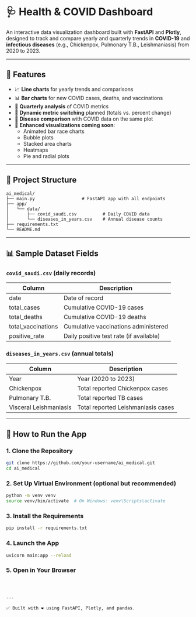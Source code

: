 # 🩺 Health & COVID Dashboard

An interactive data visualization dashboard built with **FastAPI** and **Plotly**, designed to track and compare yearly and quarterly trends in **COVID-19** and **infectious diseases** (e.g., Chickenpox, Pulmonary T.B., Leishmaniasis) from 2020 to 2023.

---

## 📌 Features

- 📈 **Line charts** for yearly trends and comparisons  
- 📊 **Bar charts** for new COVID cases, deaths, and vaccinations  
- 🔁 **Quarterly analysis** of COVID metrics  
- 🔄 **Dynamic metric switching** planned (totals vs. percent change)  
- 🧬 **Disease comparison** with COVID data on the same plot  
- 🎨 **Enhanced visualizations coming soon**:
  - Animated bar race charts  
  - Bubble plots  
  - Stacked area charts  
  - Heatmaps  
  - Pie and radial plots  

---

## 📁 Project Structure

```
ai_medical/
├── main.py                  # FastAPI app with all endpoints
├── app/
│   └── data/
│       ├── covid_saudi.csv          # Daily COVID data
│       └── diseases_in_years.csv    # Annual disease counts
├── requirements.txt
└── README.md
```

---

## 📊 Sample Dataset Fields

### `covid_saudi.csv` (daily records)

| Column             | Description                             |
|--------------------|-----------------------------------------|
| date               | Date of record                          |
| total_cases        | Cumulative COVID-19 cases               |
| total_deaths       | Cumulative COVID-19 deaths              |
| total_vaccinations | Cumulative vaccinations administered    |
| positive_rate      | Daily positive test rate (if available) |

### `diseases_in_years.csv` (annual totals)

| Column                 | Description                         |
|------------------------|-------------------------------------|
| Year                   | Year (2020 to 2023)                 |
| Chickenpox             | Total reported Chickenpox cases     |
| Pulmonary T.B.         | Total reported TB cases             |
| Visceral Leishmaniasis | Total reported Leishmaniasis cases |

---

## 🚀 How to Run the App

### 1. Clone the Repository

```bash
git clone https://github.com/your-username/ai_medical.git
cd ai_medical
```

### 2. Set Up Virtual Environment (optional but recommended)

```bash
python -m venv venv
source venv/bin/activate  # On Windows: venv\Scripts\activate
```

### 3. Install the Requirements

```bash
pip install -r requirements.txt
```

### 4. Launch the App

```bash
uvicorn main:app --reload
```

### 5. Open in Your Browser

```



---

✅ Built with ❤️ using FastAPI, Plotly, and pandas.
